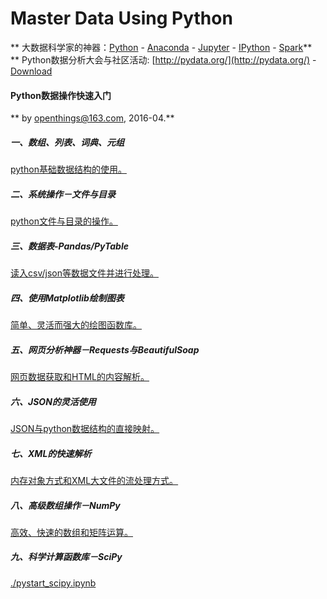
# Master Data Using Python
** 大数据科学家的神器：[Python](http://www.python.org) - [Anaconda](http://www.anaconda.org) - [Jupyter](http://www.jupyter.org) - [IPython](http://www.ipython.org) - [Spark](http://spark.apache.org)**  
** Python数据分析大会与社区活动: [http://pydata.org/](http://pydata.org/) - [Download](http://pydata.org/downloads/)
#### Python数据操作快速入门
** by [openthings@163.com](http://my.oschina.net/u/2306127/blog?catalog=3420733), 2016-04.**  

##### 一、数组、列表、词典、元组
[python基础数据结构的使用。](http://nbviewer.jupyter.org/github/supergis/git_notebook/blob/master/pystart/pystart_databasic.ipynb)
##### 二、系统操作－文件与目录
[python文件与目录的操作。](http://nbviewer.jupyter.org/github/supergis/git_notebook/blob/master/pystart/pystart_filepath.ipynb)
##### 三、数据表-Pandas/PyTable
[读入csv/json等数据文件并进行处理。](http://nbviewer.jupyter.org/github/supergis/git_notebook/blob/master/pystart/pystart_dataframe.ipynb)
##### 四、使用Matplotlib绘制图表
[简单、灵活而强大的绘图函数库。](http://nbviewer.jupyter.org/github/supergis/git_notebook/blob/master/pystart/pystart_matplotlib.ipynb)
##### 五、网页分析神器－Requests与BeautifulSoap
[网页数据获取和HTML的内容解析。](http://nbviewer.jupyter.org/github/supergis/git_notebook/blob/master/pystart/pystart_webget.ipynb)
##### 六、JSON的灵活使用
[JSON与python数据结构的直接映射。](http://nbviewer.jupyter.org/github/supergis/git_notebook/blob/master/pystart/pystart_json.ipynb)
##### 七、XML的快速解析
[内存对象方式和XML大文件的流处理方式。](http://nbviewer.jupyter.org/github/supergis/git_notebook/blob/master/pystart/pystart_xml.ipynb)
##### 八、高级数组操作－NumPy
[高效、快速的数组和矩阵运算。](http://nbviewer.jupyter.org/github/supergis/git_notebook/blob/master/pystart/pystart_numpy.ipynb)
##### 九、科学计算函数库－SciPy
[./pystart_scipy.ipynb](http://nbviewer.jupyter.org/github/supergis/git_notebook/blob/master/pystart/pystart_scipy.ipynb)
